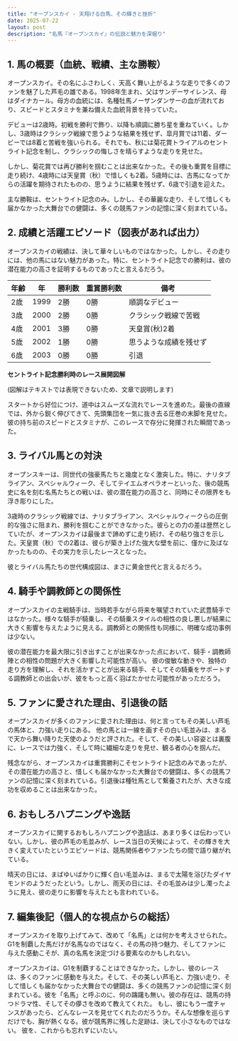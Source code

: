 ```yaml
---
title: "オープンスカイ - 天翔ける白馬、その輝きと挫折"
date: 2025-07-22
layout: post
description: "名馬『オープンスカイ』の伝説と魅力を深堀り"
---
```


## 1. 馬の概要（血統、戦績、主な勝鞍）

オープンスカイ。その名にふさわしく、天高く舞い上がるような走りで多くのファンを魅了した芦毛の雄である。1998年生まれ、父はサンデーサイレンス、母はダイナカール。母方の血統には、名種牡馬ノーザンダンサーの血が流れており、スピードとスタミナを兼ね備えた血統背景を持っていた。  

デビューは2歳時。初戦を勝利で飾り、以降も順調に勝ち星を重ねていく。しかし、3歳時はクラシック戦線で思うような結果を残せず、皐月賞では11着、ダービーでは8着と苦戦を強いられる。それでも、秋には菊花賞トライアルのセントライト記念を制し、クラシックの悔しさを晴らすような走りを見せた。

しかし、菊花賞では再び勝利を掴むことは出来なかった。その後も重賞を目標に走り続け、4歳時には天皇賞（秋）で惜しくも2着。5歳時には、古馬になってからの活躍を期待されたものの、思うように結果を残せず、6歳で引退を迎えた。

主な勝鞍は、セントライト記念のみ。しかし、その華麗な走り、そして惜しくも届かなかった大舞台での健闘は、多くの競馬ファンの記憶に深く刻まれている。


## 2. 成績と活躍エピソード（図表があれば出力）

オープンスカイの戦績は、決して華々しいものではなかった。しかし、その走りには、他の馬にはない魅力があった。特に、セントライト記念での勝利は、彼の潜在能力の高さを証明するものであったと言えるだろう。

| 年齢 | 年 | 勝利数 | 重賞勝利数 | 備考 |
|---|---|---|---|---|
| 2歳 | 1999 | 2勝 | 0勝 | 順調なデビュー |
| 3歳 | 2000 | 2勝 | 0勝 | クラシック戦線で苦戦 |
| 4歳 | 2001 | 3勝 | 0勝 | 天皇賞(秋)2着 |
| 5歳 | 2002 | 1勝 | 0勝 |  思うような成績を残せず |
| 6歳 | 2003 | 0勝 | 0勝 | 引退 |


**セントライト記念勝利時のレース展開図解**

(図解はテキストでは表現できないため、文章で説明します)

スタートから好位につけ、道中はスムーズな流れでレースを進めた。最後の直線では、外から鋭く伸びてきて、先頭集団を一気に抜き去る圧巻の末脚を見せた。彼の持ち前のスピードとスタミナが、このレースで存分に発揮された瞬間であった。


## 3. ライバル馬との対決

オープンスキーは、同世代の強豪馬たちと幾度となく激突した。特に、ナリタブライアン、スペシャルウィーク、そしてテイエムオペラオーといった、後の競馬史に名を刻む名馬たちとの戦いは、彼の潜在能力の高さと、同時にその限界をも浮き彫りにした。

3歳時のクラシック戦線では、ナリタブライアン、スペシャルウィークらの圧倒的な強さに阻まれ、勝利を掴むことができなかった。彼らとの力の差は歴然としていたが、オープンスカイは最後まで諦めずに走り続け、その粘り強さを示した。天皇賞（秋）での2着は、彼らが築き上げた強大な壁を前に、僅かに及ばなかったものの、その実力を示したレースとなった。

彼とライバル馬たちの世代構成図は、まさに黄金世代と言えるだろう。


## 4. 騎手や調教師との関係性

オープンスカイの主戦騎手は、当時若手ながら将来を嘱望されていた武豊騎手ではなかった。様々な騎手が騎乗し、その騎乗スタイルの相性の良し悪しが結果に大きく影響を与えたように見える。調教師との関係性も同様に、明確な成功事例は少ない。

彼の潜在能力を最大限に引き出すことが出来なかった点において、騎手・調教師陣との相性の問題が大きく影響した可能性が高い。  彼の俊敏な動きや、独特の走り方を理解し、それを活かすことが出来る騎手、そしてその騎乗をサポートする調教師との出会いが、彼をもっと高く羽ばたかせた可能性があっただろう。


## 5. ファンに愛された理由、引退後の話

オープンスカイが多くのファンに愛された理由は、何と言ってもその美しい芦毛の馬体と、力強い走りにある。  他の馬とは一線を画すその白い毛並みは、まるで天から舞い降りた天使のようだと評された。そして、その美しい容姿とは裏腹に、レースでは力強く、そして時に繊細な走りを見せ、観る者の心を掴んだ。

残念ながら、オープンスカイは重賞勝利こそセントライト記念のみであったが、その潜在能力の高さと、惜しくも届かなかった大舞台での健闘は、多くの競馬ファンの記憶に深く刻まれている。引退後は種牡馬として繋養されたが、大きな成功を収めることは出来なかった。


## 6. おもしろハプニングや逸話

オープンスカイに関するおもしろハプニングや逸話は、あまり多くは伝わっていない。しかし、彼の芦毛の毛並みが、レース当日の天候によって、その輝きを大きく変えていたというエピソードは、競馬関係者やファンたちの間で語り継がれている。

晴天の日には、まばゆいばかりに輝く白い毛並みは、まるで太陽を浴びたダイヤモンドのようだったという。しかし、雨天の日には、その毛並みは少し濁ったように見え、彼の走りに影響を与えたとも言われている。


## 7. 編集後記（個人的な視点からの総括）

オープンスカイを取り上げてみて、改めて「名馬」とは何かを考えさせられた。G1を制覇した馬だけが名馬なのではなく、その馬の持つ魅力、そしてファンに与えた感動こそが、真の名馬を決定づける要素なのかもしれない。

オープンスカイは、G1を制覇することはできなかった。しかし、彼のレースは、多くのファンに感動を与えた。そして、その美しい芦毛と、力強い走り、そして惜しくも届かなかった大舞台での健闘は、多くの競馬ファンの記憶に深く刻まれている。彼を「名馬」と呼ぶのに、何の躊躇も無い。彼の存在は、競馬の持つドラマ性、そしてその儚さを改めて教えてくれた。  もし、彼にもう一度チャンスがあったら、どんなレースを見せてくれたのだろうか。そんな想像を巡らすだけでも、胸が熱くなる。彼が競馬界に残した足跡は、決して小さなものではない。  彼を、これからも忘れずにいたい。
